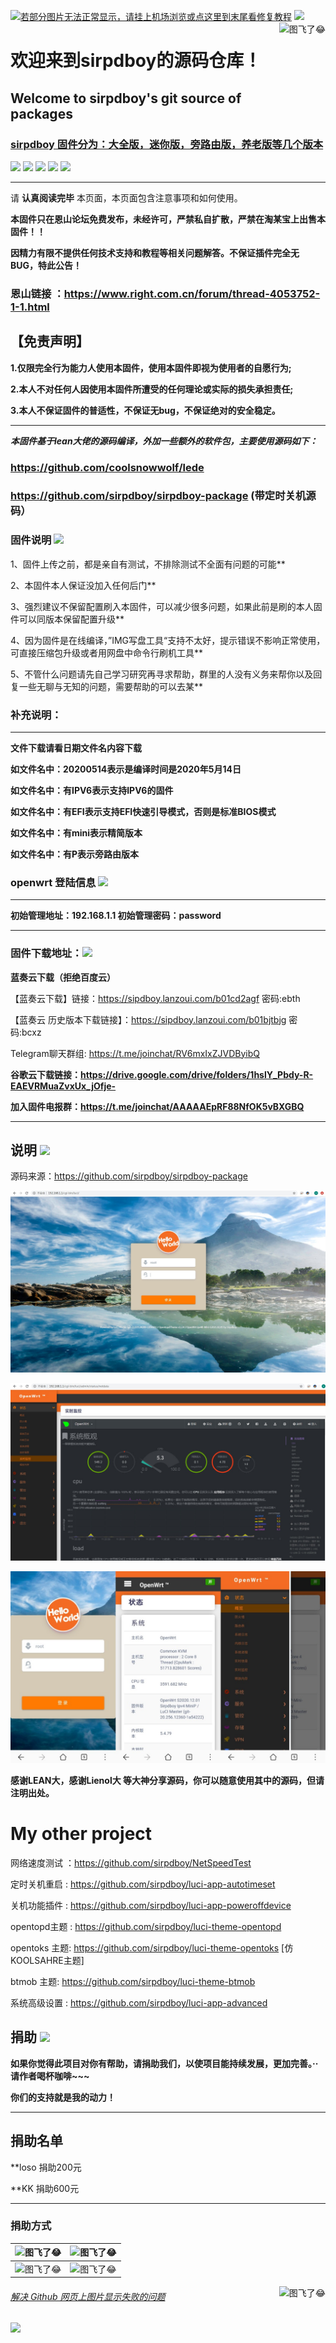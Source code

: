 [![若部分图片无法正常显示，请挂上机场浏览或点这里到末尾看修复教程](https://visitor-badge.glitch.me/badge?page_id=sirpdboy-visitor-badge)](#解决-github-网页上图片显示失败的问题) [![](https://img.shields.io/badge/TG群-点击加入-FFFFFF.svg)](https://t.me/joinchat/AAAAAEpRF88NfOK5vBXGBQ)
<a href="#readme">
    <img src="https://img.vim-cn.com/69/df015dc73fc71da07c3264766e8032ac042fed.png" alt="图飞了😂" title="opentopd" align="right" height="180" />
</a>

欢迎来到sirpdboy的源码仓库！
=
Welcome to sirpdboy's  git source of packages
-
### [sirpdboy  固件分为：大全版，迷你版，旁路由版，养老版等几个版本](https://github.com/sirpdboy/openwrt18.06/)


[![](https://img.shields.io/badge/-目录:-696969.svg)](#readme) [![](https://img.shields.io/badge/-固件说明-F5F5F5.svg)](#固件说明-) [![](https://img.shields.io/badge/-登陆信息-F5F5F5.svg)](#登陆信息-) [![](https://img.shields.io/badge/-固件下载-F5F5F5.svg)](#固件下载-) [![](https://img.shields.io/badge/-捐助-F5F5F5.svg)](#捐助-) 

------------------------------------------------------

请 **认真阅读完毕** 本页面，本页面包含注意事项和如何使用。

**本固件只在恩山论坛免费发布，未经许可，严禁私自扩散，严禁在淘某宝上出售本固件！！**

**因精力有限不提供任何技术支持和教程等相关问题解答。不保证插件完全无BUG，特此公告！**

### 恩山链接 ：https://www.right.com.cn/forum/thread-4053752-1-1.html

## 【免责声明】
**1.仅限完全行为能力人使用本固件，使用本固件即视为使用者的自愿行为;**

**2.本人不对任何人因使用本固件所遭受的任何理论或实际的损失承担责任;**

**3.本人不保证固件的普适性，不保证无bug，不保证绝对的安全稳定。**

----------------------------------------------------

***本固件基于lean大佬的源码编译，外加一些额外的软件包，主要使用源码如下：***

### https://github.com/coolsnowwolf/lede

### https://github.com/sirpdboy/sirpdboy-package (带定时关机源码）

### 固件说明 [![](https://img.shields.io/badge/-固件说明-F5F5F5.svg)](#固件说明-) 

1、固件上传之前，都是亲自有测试，不排除测试不全面有问题的可能**

2、本固件本人保证没加入任何后门**

3、强烈建议不保留配置刷入本固件，可以减少很多问题，如果此前是刷的本人固件可以同版本保留配置升级**

4、因为固件是在线编译，”IMG写盘工具“支持不太好，提示错误不影响正常使用，可直接压缩包升级或者用网盘中命令行刷机工具**

5、不管什么问题请先自己学习研究再寻求帮助，群里的人没有义务来帮你以及回复一些无聊与无知的问题，需要帮助的可以去某**

### 补充说明：

--------------------------------------------------------------

**文件下载请看日期文件名内容下载**

**如文件名中：20200514表示是编译时间是2020年5月14日**

**如文件名中：有IPV6表示支持IPV6的固件**

**如文件名中：有EFI表示支持EFI快速引导模式，否则是标准BIOS模式**

**如文件名中：有mini表示精简版本**

**如文件名中：有P表示旁路由版本**
 
### openwrt 登陆信息 [![](https://img.shields.io/badge/-登陆信息-F5F5F5.svg)](#登陆信息-)

---------------------------------------------------------------------------------------  

**初始管理地址：192.168.1.1       初始管理密码：password**

---------------------------------------------------------------------------------------

### 固件下载地址：[![](https://img.shields.io/badge/-固件下载-F5F5F5.svg)](#固件下载-)

**蓝奏云下载（拒绝百度云）**
 
【蓝奏云下载】链接：https://sipdboy.lanzoui.com/b01cd2agf  密码:ebth

【蓝奏云 历史版本下载链接】：https://sipdboy.lanzoui.com/b01bjtbjg    密码:bcxz

Telegram聊天群组: https://t.me/joinchat/RV6mxIxZJVDByibQ

**谷歌云下载链接：https://drive.google.com/drive/folders/1hslY_Pbdy-R-EAEVRMuaZvxUx_jOfje-**

**加入固件电报群：https://t.me/joinchat/AAAAAEpRF88NfOK5vBXGBQ**

--------------------------------------------------------------

## 说明 [![](https://img.shields.io/badge/-说明-F5F5F5.svg)](#说明-)

源码来源：https://github.com/sirpdboy/sirpdboy-package

![xm1](doc/登陆页面.jpg)

![xm2](doc/实时监控.jpg)

![xm3](doc/手机画面.jpg)

**感谢LEAN大，感谢Lienol大 等大神分享源码，你可以随意使用其中的源码，但请注明出处。**

# My other project

网络速度测试 ：https://github.com/sirpdboy/NetSpeedTest

定时关机重启 : https://github.com/sirpdboy/luci-app-autotimeset

关机功能插件 : https://github.com/sirpdboy/luci-app-poweroffdevice

opentopd主题 : https://github.com/sirpdboy/luci-theme-opentopd

opentoks 主题: https://github.com/sirpdboy/luci-theme-opentoks [仿KOOLSAHRE主题]

btmob 主题: https://github.com/sirpdboy/luci-theme-btmob

系统高级设置 : https://github.com/sirpdboy/luci-app-advanced

## 捐助 [![](https://img.shields.io/badge/-捐助-F5F5F5.svg)](#捐助-) 

**如果你觉得此项目对你有帮助，请捐助我们，以使项目能持续发展，更加完善。··请作者喝杯咖啡~~~**

**你们的支持就是我的动力！**

------------------------------

## 捐助名单

**loso                 捐助200元

**KK                   捐助600元

------------------------------

### 捐助方式

|     <img src="https://img.shields.io/badge/-支付宝-F5F5F5.svg" href="#赞助支持本项目-" height="25" alt="图飞了😂"/>  |  <img src="https://img.shields.io/badge/-微信-F5F5F5.svg" height="25" alt="图飞了😂" href="#赞助支持本项目-"/>  | 
| :-----------------: | :-------------: |
|<img src="https://img.vim-cn.com/fd/8e2793362ac3510094961b04407beec569b2b4.png" width="150" height="150" alt="图飞了😂" href="#赞助支持本项目-"/>|<img src="https://img.vim-cn.com/c7/675730a88accebf37a97d9e84e33529322b6e9.png" width="150" height="150" alt="图飞了😂" href="#赞助支持本项目-"/>|

<a href="#readme">
    <img src="https://img.shields.io/badge/-返回顶部-orange.svg" alt="图飞了😂" title="返回顶部" align="right"/>
</a>

###### [解决 Github 网页上图片显示失败的问题](https://blog.csdn.net/qq_38232598/article/details/91346392)

[![](https://img.shields.io/badge/TG群-点击加入-FFFFFF.svg)](https://t.me/joinchat/AAAAAEpRF88NfOK5vBXGBQ)

